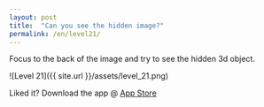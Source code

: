 ```yaml
---
layout: post
title:  "Can you see the hidden image?"
permalink: /en/level21/
---
```

Focus to the back of the image and try to see the hidden 3d object.

![Level 21]({{ site.url }}/assets/level_21.png)

Liked it? Download the app @ [App Store][app_store] 

[app_store]: http://appstore.com